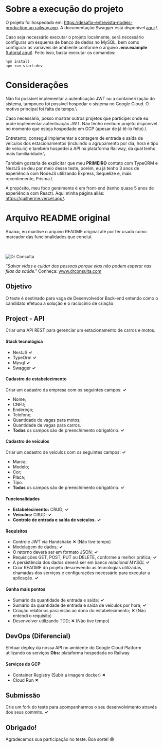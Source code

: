 # Sobre a execução do projeto
O projeto foi hospedado em: https://desafio-entrevista-nodejs-production.up.railway.app. A documentação Swagger está disponível [aqui](https://desafio-entrevista-nodejs-production.up.railway.app/api-docs).\

Caso seja necessário executar o projeto localmente, será necessário configurar um esquema de banco de dados no MySQL, bem como configurar as variáveis de ambiente conforme o arquivo **.env.example** ([tutorial aqui](https://blog.rocketseat.com.br/variaveis-ambiente-nodejs/)).
Feito isso, basta executar os comandos:
```
npm install
npm run start:dev
```

# Considerações
Não foi possível implementar a autenticação JWT ou a containerização do sistema, tampouco foi possível hospedar o sistema no Google Cloud. O motivo principal foi falta de tempo.\

Caso necessário, posso mostrar outros projetos que participei onde eu pude implementar autenticação JWT. Não tenho nenhum projeto disponível no momento que esteja hospedado em GCP (apesar de já tê-lo feito).\

Entretanto, consegui implementar a contagem de entrada e saída de veículos dos estacionamentos (incluindo o agrupamento por dia, hora e tipo de veículo) e também hospedei a API na plataforma Railway, da qual tenho mais familiaridade.\

Também gostaria de explicitar que meu **PRIMEIRO** contato com TypeORM e NestJS se deu por meio desse teste, porém, eu já tenho 3 anos de experiência com NodeJS utilizando Express, Sequelize e, mais recentemente, Prisma.\

A propósito, meu foco geralmente é em front-end (tenho quase 5 anos de experiência com React). Aqui minha página aliás: https://guilherme.vercel.app/.

# Arquivo README original
Abaixo, eu mantive o arquivo README original até por ter usado como marcador das funcionalidades que concluí.
<br />
<br />
<br />

![Dr Consulta](https://drconsulta.com/_next/image?url=%2Fimages%2FLogo-Dr-Consulta-Branco.png&w=128&q=100 'DrConsulta')

_"Salvar vidas e cuidar das pessoas porque elas não podem esperar nas filas da saúde."_
Conheça: www.drconsulta.com

## Objetivo

O teste é destinado para vaga de Desenvolvedor Back-end entendo como o candidato efetuou a solução e o raciocinio de criação

## Project - API

Criar uma API REST para gerenciar um estacionamento de carros e motos.

#### Stack tecnológica

- NestJS **✓**
- TypeOrm **✓**
- Mysql **✓**
- Swagger **✓**

#### Cadastro de estabelecimento

Criar um cadastro da empresa com os seguintes campos: **✓**

- Nome;
- CNPJ;
- Endereço;
- Telefone;
- Quantidade de vagas para motos;
- Quantidade de vagas para carros.
- **Todos** os campos são de preenchimento obrigatório. **✓**

#### Cadastro de veículos

Criar um cadastro de veículos com os seguintes campos: **✓**

- Marca;
- Modelo;
- Cor;
- Placa;
- Tipo.
- **Todos** os campos são de preenchimento obrigatório. **✓**

#### Funcionalidades

- **Estabelecimento:** CRUD; **✓**
- **Veículos:** CRUD; **✓**
- **Controle de entrada e saída de veículos.** **✓**
  
#### Requisitos

- Controle JWT via Handshake **✕** (Não tive tempo)
- Modelagem de dados; **✓**
- O retorno deverá ser em formato JSON; **✓**
- Requisições GET, POST, PUT ou DELETE, conforme a melhor prática; **✓**
- A persistência dos dados deverá ser em banco _relacional MYSQL_ **✓**
- Criar README do projeto descrevendo as tecnologias utilizadas, chamadas dos serviços e configurações necessário para executar a aplicação. **✓**

#### Ganha mais pontos

- Sumário da quantidade de entrada e saída; **✓**
- Sumário da quantidade de entrada e saída de veículos por hora; **✓**
- Criação relatórios para visão ao dono do estabelecimento;  **✕** (Não entendi o requisito)
- Desenvolver utilizando TDD;  **✕** (Não tive tempo)

## DevOps (Diferencial)

Efetuar deploy da nossa API no ambiente do Google Cloud Platform utilizando os serviços **Obs:** plataforma hospedada no Railway

#### Serviços do GCP
- Container Registry (Subir a imagem docker) **✕**
- Cloud Run **✕**

## Submissão

Crie um fork do teste para acompanharmos o seu desenvolvimento através dos seus commits. **✓**

## Obrigado!

Agradecemos sua participação no teste. Boa sorte! 😄
